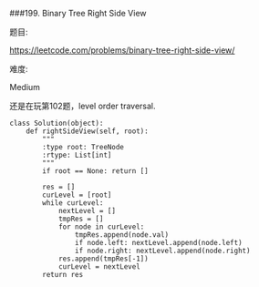 ###199. Binary Tree Right Side View

题目:

<https://leetcode.com/problems/binary-tree-right-side-view/>


难度:

Medium


还是在玩第102题，level order traversal.

```
class Solution(object):
    def rightSideView(self, root):
        """
        :type root: TreeNode
        :rtype: List[int]
        """
        if root == None: return []
      
        res = []
        curLevel = [root]
        while curLevel:
            nextLevel = []
            tmpRes = []
            for node in curLevel:
                tmpRes.append(node.val)
                if node.left: nextLevel.append(node.left)
                if node.right: nextLevel.append(node.right)
            res.append(tmpRes[-1])
            curLevel = nextLevel
        return res
```

